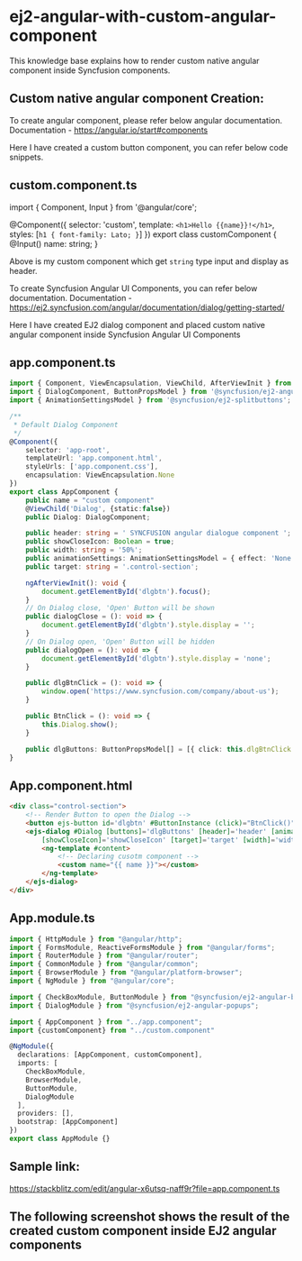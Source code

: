 # ej2-angular-with-custom-angular-component

This knowledge base explains how to render custom native angular component inside Syncfusion components.

## Custom native angular component Creation:

To create angular component, please refer below angular documentation.
Documentation - https://angular.io/start#components

Here I have created a custom button component, you can refer below code snippets.

## custom.component.ts
import { Component, Input } from '@angular/core';

@Component({
  selector: 'custom',
  template: `<h1>Hello {{name}}!</h1>`,
  styles: [`h1 { font-family: Lato; }`]
})
export class customComponent  {
  @Input() name: string;
}

Above is my custom component which get `string` type input and display as header.

To create Syncfusion Angular UI Components, you can refer below documentation.
Documentation - https://ej2.syncfusion.com/angular/documentation/dialog/getting-started/

Here I have created EJ2 dialog component and placed custom native angular component inside Syncfusion Angular UI Components

## app.component.ts

```typescript
import { Component, ViewEncapsulation, ViewChild, AfterViewInit } from '@angular/core';
import { DialogComponent, ButtonPropsModel } from '@syncfusion/ej2-angular-popups';
import { AnimationSettingsModel } from '@syncfusion/ej2-splitbuttons';

/**
 * Default Dialog Component
 */
@Component({
    selector: 'app-root',
    templateUrl: 'app.component.html',
    styleUrls: ['app.component.css'],
	encapsulation: ViewEncapsulation.None
})
export class AppComponent {
    public name = "custom component"
    @ViewChild('Dialog', {static:false})
    public Dialog: DialogComponent;

    public header: string = ' SYNCFUSION angular dialogue component ';
    public showCloseIcon: Boolean = true;
    public width: string = '50%';
    public animationSettings: AnimationSettingsModel = { effect: 'None' };
    public target: string = '.control-section';

    ngAfterViewInit(): void {
        document.getElementById('dlgbtn').focus();
    }
    // On Dialog close, 'Open' Button will be shown
    public dialogClose = (): void => {
        document.getElementById('dlgbtn').style.display = '';
    }
    // On Dialog open, 'Open' Button will be hidden
    public dialogOpen = (): void => {
        document.getElementById('dlgbtn').style.display = 'none';
    }

    public dlgBtnClick = (): void => {
        window.open('https://www.syncfusion.com/company/about-us');
    }

    public BtnClick = (): void => {
        this.Dialog.show();
    }

    public dlgButtons: ButtonPropsModel[] = [{ click: this.dlgBtnClick.bind(this), buttonModel: { content: 'Learn More', isPrimary: true } }];
}
```

## App.component.html

```html
<div class="control-section">
	<!-- Render Button to open the Dialog -->
	<button ejs-button id='dlgbtn' #ButtonInstance (click)="BtnClick()">Open</button>
	<ejs-dialog #Dialog [buttons]='dlgButtons' [header]='header' [animationSettings]='animationSettings'
		[showCloseIcon]='showCloseIcon' [target]='target' [width]='width' (open)="dialogOpen()" (close)="dialogClose()">
		<ng-template #content>
			<!-- Declaring cusotm component -->
			<custom name="{{ name }}"></custom>
		</ng-template>
	</ejs-dialog>
</div>
```

## App.module.ts

```typescript
import { HttpModule } from "@angular/http";
import { FormsModule, ReactiveFormsModule } from "@angular/forms";
import { RouterModule } from "@angular/router";
import { CommonModule } from "@angular/common";
import { BrowserModule } from "@angular/platform-browser";
import { NgModule } from "@angular/core";

import { CheckBoxModule, ButtonModule } from "@syncfusion/ej2-angular-buttons";
import { DialogModule } from "@syncfusion/ej2-angular-popups";

import { AppComponent } from "../app.component";
import {customComponent} from "../custom.component"

@NgModule({
  declarations: [AppComponent, customComponent],
  imports: [
    CheckBoxModule,
    BrowserModule,
    ButtonModule,
    DialogModule
  ],
  providers: [],
  bootstrap: [AppComponent]
})
export class AppModule {}
```

## Sample link:  

https://stackblitz.com/edit/angular-x6utsq-naff9r?file=app.component.ts

## The following screenshot shows the result of the created custom component inside EJ2 angular components
 

